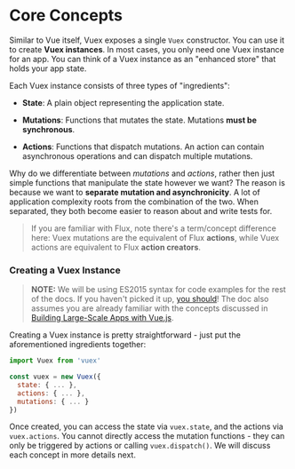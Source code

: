 # Core Concepts

Similar to Vue itself, Vuex exposes a single `Vuex` constructor. You can use it to create **Vuex instances**. In most cases, you only need one Vuex instance for an app. You can think of a Vuex instance as an "enhanced store" that holds your app state.

Each Vuex instance consists of three types of "ingredients":

- **State**: A plain object representing the application state.

- **Mutations**: Functions that mutates the state. Mutations **must be synchronous**.

- **Actions**: Functions that dispatch mutations. An action can contain asynchronous operations and can dispatch multiple mutations.

Why do we differentiate between *mutations* and *actions*, rather then just simple functions that manipulate the state however we want? The reason is because we want to **separate mutation and asynchronicity**. A lot of application complexity roots from the combination of the two. When separated, they both become easier to reason about and write tests for.

> If you are familiar with Flux, note there's a term/concept difference here: Vuex mutations are the equivalent of Flux **actions**, while Vuex actions are equivalent to Flux **action creators**.

### Creating a Vuex Instance

> **NOTE:** We will be using ES2015 syntax for code examples for the rest of the docs. If you haven't picked it up, [you should](https://babeljs.io/docs/learn-es2015/)! The doc also assumes you are already familiar with the concepts discussed in [Building Large-Scale Apps with Vue.js](http://vuejs.org/guide/application.html).

Creating a Vuex instance is pretty straightforward - just put the aforementioned ingredients together:

``` js
import Vuex from 'vuex'

const vuex = new Vuex({
  state: { ... },
  actions: { ... },
  mutations: { ... }
})
```

Once created, you can access the state via `vuex.state`, and the actions via `vuex.actions`. You cannot directly access the mutation functions - they can only be triggered by actions or calling `vuex.dispatch()`. We will discuss each concept in more details next.

